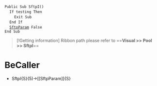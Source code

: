 &nbsp;  &nbsp;  &nbsp;  &nbsp;  
`Public Sub SftpI()`  
&nbsp;&nbsp;&nbsp;&nbsp;`If testing Then`  
&nbsp;&nbsp;&nbsp;&nbsp;&nbsp;&nbsp;&nbsp;&nbsp;`Exit Sub`  
&nbsp;&nbsp;&nbsp;&nbsp;`End If`  
&nbsp;&nbsp;&nbsp;&nbsp;[`SftpParam`](SftpParam)` False`  
`End Sub`  


> [!Getting information]
> Ribbon path please refer to ==**Visual >> Pool >> SftpI**==


# BeCaller
- SftpI{S}(5)->[[SftpParam]]{S}

